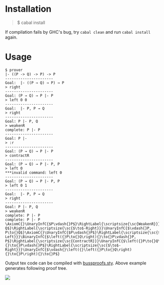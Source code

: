# Installation
> $ cabal install

If compilation fails by GHC's bug, try `cabal clean` and run `cabal install` again.

# Usage
```
$ prover
|- ((P -> Q) -> P) -> P
----------------------
Goal:  |- ((P → Q) → P) → P
> right
----------------------
Goal: (P → Q) → P |- P
> left 0 0
----------------------
Goal:  |- P, P → Q
> right
----------------------
Goal: P |- P, Q
> weakenR
complete: P |- P
----------------------
Goal: P |- 
> :r
----------------------
Goal: (P → Q) → P |- P
> contractR
----------------------
Goal: (P → Q) → P |- P, P
> left 0 
***invalid command: left 0 
----------------------
Goal: (P → Q) → P |- P, P
> left 0 1
----------------------
Goal:  |- P, P → Q
> right
----------------------
Goal: P |- P, Q
> weakenR
complete: P |- P
complete: P |- P
\AxiomC{}\UnaryInfC{$P\vdash{}P$}\RightLabel{\scriptsize{\sc{WeakenR}}}\UnaryInfC{$P\vdash{}P, Q$}\RightLabel{\scriptsize{\sc{$\to$-Right}}}\UnaryInfC{$\vdash{}P, P\to{}Q$}\AxiomC{}\UnaryInfC{$P\vdash{}P$}\RightLabel{\scriptsize{\sc{$\to$-Left}}}\BinaryInfC{$\left({}P\to{}Q\right){}\to{}P\vdash{}P, P$}\RightLabel{\scriptsize{\sc{ContractR}}}\UnaryInfC{$\left({}P\to{}Q\right){}\to{}P\vdash{}P$}\RightLabel{\scriptsize{\sc{$\to$-Right}}}\UnaryInfC{$\vdash{}\left({}\left({}P\to{}Q\right){}\to{}P\right){}\to{}P$}
```

Output tex code can be compiled with [bussproofs.sty](http://www.math.ucsd.edu/~sbuss/ResearchWeb/bussproofs/index.html).
Above example generates following proof tree.

![](https://raw.github.com/konn/lk-proof-assistant/master/proof-tree.jpg)
